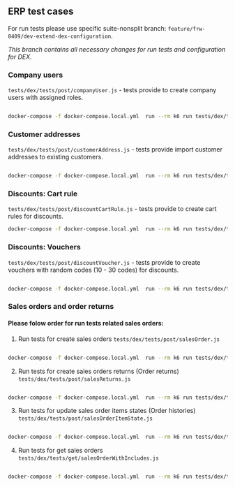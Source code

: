 ## ERP test cases

For run tests please use specific suite-nonsplit branch: `feature/frw-8409/dev-extend-dex-configuration`. 

_This branch contains all necessary changes for run tests and configuration for DEX._


### Company users 

`tests/dex/tests/post/companyUser.js` - tests provide to create company users with assigned roles.

```bash

docker-compose -f docker-compose.local.yml  run --rm k6 run tests/dex/tests/post/companyUser.js

```


### Customer addresses

`tests/dex/tests/post/customerAddress.js` - tests provide import  customer addresses to existing customers.

```bash

docker-compose -f docker-compose.local.yml  run --rm k6 run tests/dex/tests/post/customerAddress.js

```

### Discounts: Cart rule 

`tests/dex/tests/post/discountCartRule.js` - tests provide to create cart rules for discounts.


```bash
docker-compose -f docker-compose.local.yml  run --rm k6 run tests/dex/tests/post/discountCartRule.js

```

### Discounts: Vouchers 

`tests/dex/tests/post/discountVoucher.js` - tests provide to create vouchers with random codes (10 - 30 codes) for discounts.

```bash

docker-compose -f docker-compose.local.yml  run --rm k6 run tests/dex/tests/post/discountVoucher.js

```


### Sales orders and order returns

#### Please folow order for run tests related sales orders:

1. Run tests for create sales orders  `tests/dex/tests/post/salesOrder.js`  

```bash

docker-compose -f docker-compose.local.yml  run --rm k6 run tests/dex/tests/post/salesOrder.js

```

2. Run tests for create sales orders returns (Order returns) `tests/dex/tests/post/salesReturns.js`

```bash

docker-compose -f docker-compose.local.yml  run --rm k6 run tests/dex/tests/post/salesReturns.js

```

3. Run tests for update sales order items states (Order histories) `tests/dex/tests/post/salesOrderItemState.js`

```bash

docker-compose -f docker-compose.local.yml  run --rm k6 run tests/dex/tests/post/salesOrderItemState.js

```

4. Run tests for get sales orders `tests/dex/tests/get/salesOrderWithIncludes.js`

```bash

docker-compose -f docker-compose.local.yml  run --rm k6 run tests/dex/tests/get/salesOrderWithIncludes.js

```